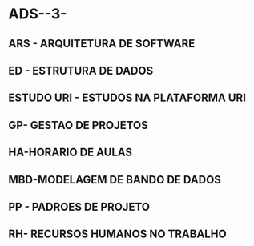 
# ADS--3-

ARS - ARQUITETURA DE SOFTWARE
-
ED - ESTRUTURA DE DADOS 
-
ESTUDO URI - ESTUDOS NA PLATAFORMA URI
-
GP- GESTAO DE PROJETOS
-
HA-HORARIO DE AULAS 
-
MBD-MODELAGEM DE BANDO DE DADOS
-
PP - PADROES DE PROJETO
-
RH- RECURSOS HUMANOS NO TRABALHO 
-
